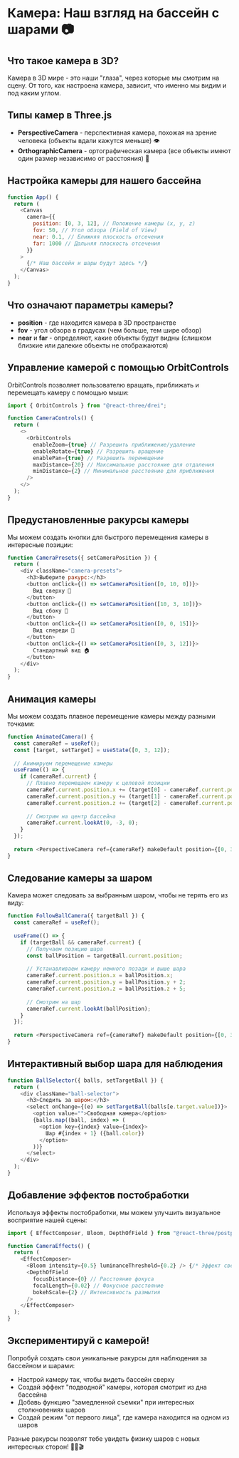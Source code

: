 # Камера: Наш взгляд на бассейн с шарами 📷

## Что такое камера в 3D?

Камера в 3D мире - это наши "глаза", через которые мы смотрим на сцену. От того, как настроена камера, зависит, что именно мы видим и под каким углом.

## Типы камер в Three.js

- **PerspectiveCamera** - перспективная камера, похожая на зрение человека (объекты вдали кажутся меньше) 👁️
- **OrthographicCamera** - ортографическая камера (все объекты имеют один размер независимо от расстояния) 📏

## Настройка камеры для нашего бассейна

```javascript
function App() {
  return (
    <Canvas 
      camera={{ 
        position: [0, 3, 12], // Положение камеры (x, y, z)
        fov: 50, // Угол обзора (Field of View)
        near: 0.1, // Ближняя плоскость отсечения
        far: 1000 // Дальняя плоскость отсечения
      }}
    >
      {/* Наш бассейн и шары будут здесь */}
    </Canvas>
  );
}
```

## Что означают параметры камеры?

- **position** - где находится камера в 3D пространстве
- **fov** - угол обзора в градусах (чем больше, тем шире обзор)
- **near** и **far** - определяют, какие объекты будут видны (слишком близкие или далекие объекты не отображаются)

## Управление камерой с помощью OrbitControls

OrbitControls позволяет пользователю вращать, приближать и перемещать камеру с помощью мыши:

```javascript
import { OrbitControls } from "@react-three/drei";

function CameraControls() {
  return (
    <>
      <OrbitControls 
        enableZoom={true} // Разрешить приближение/удаление
        enableRotate={true} // Разрешить вращение
        enablePan={true} // Разрешить перемещение
        maxDistance={20} // Максимальное расстояние для отдаления
        minDistance={2} // Минимальное расстояние для приближения
      />
    </>
  );
}
```

## Предустановленные ракурсы камеры

Мы можем создать кнопки для быстрого перемещения камеры в интересные позиции:

```javascript
function CameraPresets({ setCameraPosition }) {
  return (
    <div className="camera-presets">
      <h3>Выберите ракурс:</h3>
      <button onClick={() => setCameraPosition([0, 10, 0])}>
        Вид сверху 🔭
      </button>
      <button onClick={() => setCameraPosition([10, 3, 10])}>
        Вид сбоку 👀
      </button>
      <button onClick={() => setCameraPosition([0, 0, 15])}>
        Вид спереди 🎯
      </button>
      <button onClick={() => setCameraPosition([0, 3, 12])}>
        Стандартный вид 🏠
      </button>
    </div>
  );
}
```

## Анимация камеры

Мы можем создать плавное перемещение камеры между разными точками:

```javascript
function AnimatedCamera() {
  const cameraRef = useRef();
  const [target, setTarget] = useState([0, 3, 12]);
  
  // Анимируем перемещение камеры
  useFrame(() => {
    if (cameraRef.current) {
      // Плавно перемещаем камеру к целевой позиции
      cameraRef.current.position.x += (target[0] - cameraRef.current.position.x) * 0.05;
      cameraRef.current.position.y += (target[1] - cameraRef.current.position.y) * 0.05;
      cameraRef.current.position.z += (target[2] - cameraRef.current.position.z) * 0.05;
      
      // Смотрим на центр бассейна
      cameraRef.current.lookAt(0, -3, 0);
    }
  });
  
  return <PerspectiveCamera ref={cameraRef} makeDefault position={[0, 3, 12]} fov={50} />;
}
```

## Следование камеры за шаром

Камера может следовать за выбранным шаром, чтобы не терять его из виду:

```javascript
function FollowBallCamera({ targetBall }) {
  const cameraRef = useRef();
  
  useFrame(() => {
    if (targetBall && cameraRef.current) {
      // Получаем позицию шара
      const ballPosition = targetBall.current.position;
      
      // Устанавливаем камеру немного позади и выше шара
      cameraRef.current.position.x = ballPosition.x;
      cameraRef.current.position.y = ballPosition.y + 2;
      cameraRef.current.position.z = ballPosition.z + 5;
      
      // Смотрим на шар
      cameraRef.current.lookAt(ballPosition);
    }
  });
  
  return <PerspectiveCamera ref={cameraRef} makeDefault position={[0, 3, 12]} fov={50} />;
}
```

## Интерактивный выбор шара для наблюдения

```javascript
function BallSelector({ balls, setTargetBall }) {
  return (
    <div className="ball-selector">
      <h3>Следить за шаром:</h3>
      <select onChange={(e) => setTargetBall(balls[e.target.value])}>
        <option value="">Свободная камера</option>
        {balls.map((ball, index) => (
          <option key={index} value={index}>
            Шар #{index + 1} ({ball.color})
          </option>
        ))}
      </select>
    </div>
  );
}
```

## Добавление эффектов постобработки

Используя эффекты постобработки, мы можем улучшить визуальное восприятие нашей сцены:

```javascript
import { EffectComposer, Bloom, DepthOfField } from "@react-three/postprocessing";

function CameraEffects() {
  return (
    <EffectComposer>
      <Bloom intensity={0.5} luminanceThreshold={0.2} /> {/* Эффект свечения */}
      <DepthOfField
        focusDistance={0} // Расстояние фокуса
        focalLength={0.02} // Фокусное расстояние
        bokehScale={2} // Интенсивность размытия
      />
    </EffectComposer>
  );
}
```

## Экспериментируй с камерой!

Попробуй создать свои уникальные ракурсы для наблюдения за бассейном и шарами:
- Настрой камеру так, чтобы видеть бассейн сверху
- Создай эффект "подводной" камеры, которая смотрит из дна бассейна
- Добавь функцию "замедленной съемки" при интересных столкновениях шаров
- Создай режим "от первого лица", где камера находится на одном из шаров

Разные ракурсы позволят тебе увидеть физику шаров с новых интересных сторон! 🎥✨🎬